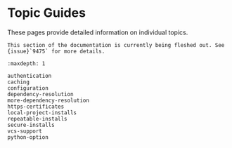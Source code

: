 # Topic Guides

These pages provide detailed information on individual topics.

```{note}
This section of the documentation is currently being fleshed out. See
{issue}`9475` for more details.
```

```{toctree}
:maxdepth: 1

authentication
caching
configuration
dependency-resolution
more-dependency-resolution
https-certificates
local-project-installs
repeatable-installs
secure-installs
vcs-support
python-option
```
